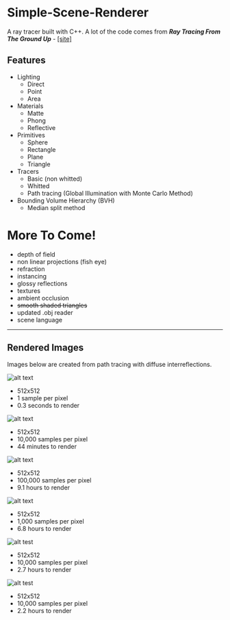 # Simple-Scene-Renderer

A ray tracer built with C++. A lot of the code comes from *__Ray Tracing From The Ground Up__* -  [[site]](http://www.raytracegroundup.com/)

Features
-----

+ Lighting
    * Direct
    * Point
    * Area
+ Materials
    * Matte
    * Phong
    * Reflective
+ Primitives 
    * Sphere
    * Rectangle
    * Plane
    * Triangle
+ Tracers
    * Basic (non whitted)
    * Whitted
    * Path tracing (Global Illumination with Monte Carlo Method)
+ Bounding Volume Hierarchy (BVH)
    * Median split method
    
More To Come!
=====
- depth of field
- non linear projections (fish eye)
- refraction
- instancing
- glossy reflections
- textures
- ambient occlusion
- ~~smooth shaded triangles~~
- updated .obj reader
- scene language

-----

Rendered Images
----
Images below are created from path tracing with diffuse interreflections. 

![alt text](https://github.com/nadr0/Simple-Scene-Renderer/blob/master/SSR/1sample.png "")
* 512x512
* 1 sample per pixel
* 0.3 seconds to render

![alt text](https://github.com/nadr0/Simple-Scene-Renderer/blob/master/SSR/2663%2C10k.png "")

* 512x512
* 10,000 samples per pixel
* 44 minutes to render

![alt text](https://github.com/nadr0/Simple-Scene-Renderer/blob/master/SSR/32789%2C100k.png "")

* 512x512
* 100,000 samples per pixel
* 9.1 hours to render

![alt text](https://github.com/nadr0/Simple-Scene-Renderer/blob/master/SSR/24733%2C1k.png "")

* 512x512
* 1,000 samples per pixel
* 6.8 hours to render

![alt test](https://github.com/nadr0/Simple-Scene-Renderer/blob/master/SSR/9701%2C10k.png "")

* 512x512
* 10,000 samples per pixel
* 2.7 hours to render

![alt test](https://github.com/nadr0/Simple-Scene-Renderer/blob/master/SSR/8193%2C10k.png "")

* 512x512
* 10,000 samples per pixel
* 2.2 hours to render
